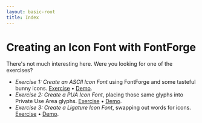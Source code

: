```yaml
---
layout: basic-root
title: Index
---
```


# Creating an Icon Font with FontForge

There's not much interesting here. Were you looking for one of the exercises?

* *Exercise 1: Create an ASCII Icon Font* using FontForge and some tasteful bunny icons. [Exercise][one] &bull; [Demo][one-result].
* *Exercise 2: Create a PUA Icon Font*, placing those same glyphs into Private Use Area glyphs. [Exercise][two] &bull; [Demo][two-result].
* *Exercise 3: Create a Ligature Icon Font*, swapping out words for icons. [Exercise][three] &bull; [Demo][three-result].

[one]: 01-ascii
[one-result]: 01-ascii-result
[two]: 02-pua
[two-result]: 02-pua-result
[three]: 03-ligature
[three-result]: 03-ligature-result
